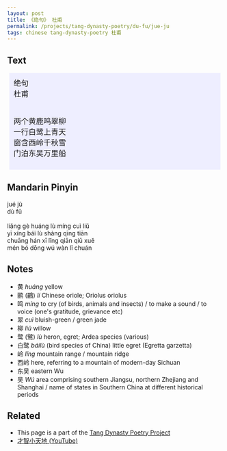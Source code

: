 ```yaml
---
layout: post
title: 《绝句》 杜甫
permalink: /projects/tang-dynasty-poetry/du-fu/jue-ju
tags: chinese tang-dynasty-poetry 杜甫
---
```


## Text


<p>
<div class="chinese-poem" style="font-size: 1.25em; background-color: #eef; padding: 10px; margin: 5px;">
绝句
<br />
杜甫
<br /><br />

两个黄鹿鸣翠柳
<br />
一行白鹭上青天
<br />
窗含西岭千秋雪
<br />
门泊东吴万里船
</div>
</p>

## Mandarin Pinyin

<p>
jué jù
<br />
dù fǔ
<br /><br />
liǎng gè huáng lù míng cuì liǔ
<br />
yī xíng bái lù shàng qīng tiān
<br />
chuāng hán xī lǐng qiān qiū xuě
<br />
mén bó dōng wú wàn lǐ chuán
</p>

## Notes

* 黄 *huáng* yellow
* 鹂 (鸝) *lí* Chinese oriole; Oriolus oriolus
* 鸣 *míng* to cry (of birds, animals and insects) / to make a sound / to voice (one's gratitude, grievance etc)
* 翠 *cuì* bluish-green / green jade
* 柳 *liǔ* willow
* 鹭 (鷺) *lù* heron, egret; Ardea species (various)
* 白鹭 *báilù* (bird species of China) little egret (Egretta garzetta)
* 岭 *lǐng*	mountain range / mountain ridge
* 西岭 here, referring to a mountain of modern-day Sichuan
* 东吴 eastern Wu
* 吴 *Wú* area comprising southern Jiangsu, northern Zhejiang and Shanghai / name of states in Southern China at different historical periods



## Related

* This page is a part of the [Tang Dynasty Poetry Project](/projects/tang-dynasty-poetry-project)
* [才智小天地 (YouTube)](https://youtu.be/oLfrEa17tlY)

